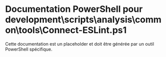 # Documentation PowerShell pour development\scripts\analysis\common\tools\Connect-ESLint.ps1

Cette documentation est un placeholder et doit être générée par un outil PowerShell spécifique.
